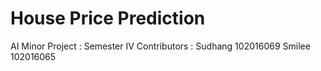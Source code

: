 # House Price Prediction

AI Minor Project : Semester IV
Contributors : Sudhang 102016069
               Smilee  102016065
               
